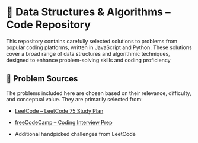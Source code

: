 # 📘 Data Structures & Algorithms – Code Repository

This repository contains carefully selected solutions to problems from popular coding platforms, written in JavaScript and Python. These solutions cover a broad range of data structures and algorithmic techniques, designed to enhance problem-solving skills and coding proficiency

## 🧠 Problem Sources

The problems included here are chosen based on their relevance, difficulty, and conceptual value. They are primarily selected from:

* [LeetCode – LeetCode 75 Study Plan](https://leetcode.com/studyplan/leetcode-75/)

* [freeCodeCamp – Coding Interview Prep](https://www.freecodecamp.org/learn/coding-interview-prep/)

* Additional handpicked challenges from LeetCode
